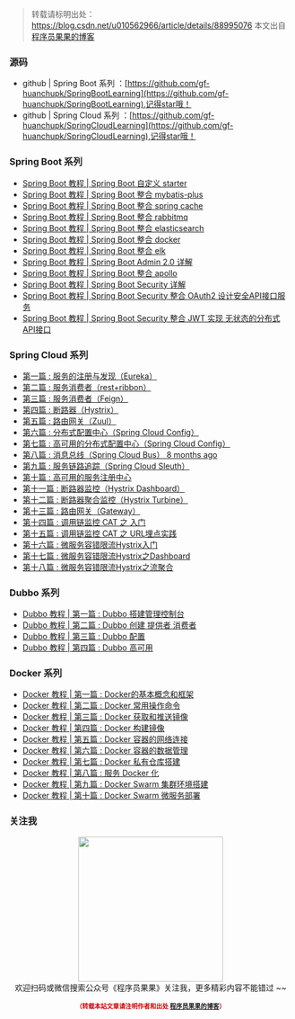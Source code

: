 
>转载请标明出处： 
> https://blog.csdn.net/u010562966/article/details/88995076
> 本文出自[程序员果果的博客](https://blog.csdn.net/u010562966)
> 

### 源码
- github | Spring Boot 系列 ：[https://github.com/gf-huanchupk/SpringBootLearning](https://github.com/gf-huanchupk/SpringBootLearning),记得star哦！
- github | Spring Cloud 系列 ：[https://github.com/gf-huanchupk/SpringCloudLearning](https://github.com/gf-huanchupk/SpringCloudLearning),记得star哦！


### Spring Boot 系列

- [Spring Boot 教程 | Spring Boot 自定义 starter](https://mp.weixin.qq.com/s/F_1j-ng49QNlbj04Q9bqFQ)
- [Spring Boot 教程 | Spring Boot 整合 mybatis-plus](https://mp.weixin.qq.com/s/ITZIPCttey-iYCyhIa8uSw)
- [Spring Boot 教程 | Spring Boot 整合 spring cache](https://mp.weixin.qq.com/s/nqozEsvl5ZMaREMv2gZKlQ)
- [Spring Boot 教程 | Spring Boot 整合 rabbitmq](https://mp.weixin.qq.com/s/ZhP8zF3GyiIm0fPiTDLWxA)
- [Spring Boot 教程 | Spring Boot 整合 elasticsearch](https://mp.weixin.qq.com/s/f9eE7jsPNWAr1gQ0iF-kDw)
- [Spring Boot 教程 | Spring Boot 整合 docker](https://mp.weixin.qq.com/s/IWDpC9i8P3ZDFDYTsKARag)
- [Spring Boot 教程 | Spring Boot 整合 elk](https://mp.weixin.qq.com/s/k6UUCD-Rn96po2dw6maSxQ)
- [Spring Boot 教程 | Spring Boot Admin 2.0 详解](https://mp.weixin.qq.com/s/JSJH32N_bCzaWjZTubUDTA)
- [Spring Boot 教程 | Spring Boot 整合 apollo](https://mp.weixin.qq.com/s/8UR13rTY2elAGedfFC8EiQ)
- [Spring Boot 教程 | Spring Boot Security 详解](https://mp.weixin.qq.com/s/bSWs_3wIavdhHayDtKHpUg)
- [Spring Boot 教程 | Spring Boot Security 整合 OAuth2 设计安全API接口服务](https://mp.weixin.qq.com/s/0PAUErDh0qmcR4SUsTn15Q)
- [Spring Boot 教程 | Spring Boot Security 整合 JWT 实现 无状态的分布式API接口](https://mp.weixin.qq.com/s/QO5L1-RCR-jmIuHlZIfkqQ)

### Spring Cloud 系列

- [第一篇 : 服务的注册与发现（Eureka）](https://mp.weixin.qq.com/s/Ahg6Z5PL9UAhaKSQjUOg3g)
- [第二篇 : 服务消费者（rest+ribbon）](https://mp.weixin.qq.com/s/LanJnx04KaAuSkeomaE5Uw)
- [第三篇 : 服务消费者（Feign）](https://mp.weixin.qq.com/s/2_OxTx1_6PfQx3z7baxocw)
- [第四篇 : 断路器（Hystrix）](https://mp.weixin.qq.com/s/XhjHZ9fD2s34Eb665O6npQ)
- [第五篇 : 路由网关（Zuul）](https://mp.weixin.qq.com/s/GYu_BRxuhmGl7dQnlnsEmQ)
- [第六篇 : 分布式配置中心（Spring Cloud Config）](https://mp.weixin.qq.com/s/Pbcc3B3vzrMUKgbpijrJFQ)
- [第七篇 : 高可用的分布式配置中心（Spring Cloud Config）](https://mp.weixin.qq.com/s/yj0snlPFobakq3akc_FJGw)
- [第八篇 : 消息总线（Spring Cloud Bus）	8 months ago](https://mp.weixin.qq.com/s/a2NLClc56BXJxrIiCXODUw)
- [第九篇 : 服务链路追踪（Spring Cloud Sleuth）](https://mp.weixin.qq.com/s/a2NLClc56BXJxrIiCXODUw)
- [第十篇 : 高可用的服务注册中心](https://mp.weixin.qq.com/s/A75d2Ec5-IwoGxbJEWj41w)
- [第十一篇 : 断路器监控（Hystrix Dashboard）](https://mp.weixin.qq.com/s/Sv7agttPg2R1kyXMvxI-Gw)
- [第十二篇 : 断路器聚合监控（Hystrix Turbine）](https://mp.weixin.qq.com/s/KyAdC-k_r9ldyozKmnyK3Q)
- [第十三篇 : 路由网关（Gateway）](https://mp.weixin.qq.com/s/2twx-aCEM2GXluDUIubGZg)
- [第十四篇 : 调用链监控 CAT 之 入门](https://mp.weixin.qq.com/s/G15cw9yXpq4cOFB2C29JYw)
- [第十五篇 : 调用链监控 CAT 之 URL埋点实践](https://mp.weixin.qq.com/s/0tLjjlUtKTyOlH-5elj0Xw)
- [第十六篇 : 微服务容错限流Hystrix入门](https://mp.weixin.qq.com/s/G15cw9yXpq4cOFB2C29JYw)
- [第十七篇 : 微服务容错限流Hystrix之Dashboard](https://mp.weixin.qq.com/s/Nmqu2ul4aRT6iXecxrmt9A)
- [第十八篇 : 微服务容错限流Hystrix之流聚合](https://mp.weixin.qq.com/s/2RNK2XkjTvd1sUM7oR-Jfw)

### Dubbo 系列

- [Dubbo 教程 | 第一篇 : Dubbo 搭建管理控制台](https://mp.weixin.qq.com/s/UYcmklod_2RLrx-ACHPyVw)
- [Dubbo 教程 | 第二篇 : Dubbo 创建 提供者 消费者](https://mp.weixin.qq.com/s/2CRFwbc45oh5Nqd7eREAAg)
- [Dubbo 教程 | 第三篇 : Dubbo 配置](https://mp.weixin.qq.com/s/Dld2DYSbSXmIQxFVE31RNQ)
- [Dubbo 教程 | 第四篇 : Dubbo 高可用](https://mp.weixin.qq.com/s/f0vsJ8jcF24ji5UNlCq1zQ)

### Docker 系列

- [Docker 教程 | 第一篇 : Docker的基本概念和框架](https://mp.weixin.qq.com/s/8VM-c_UkxYcVw2Itiapw4w)
- [Docker 教程 | 第二篇 : Docker 常用操作命令](https://mp.weixin.qq.com/s/S9VkzSJx_JOY8zDiC_nuEg)
- [Docker 教程 | 第三篇 : Docker 获取和推送镜像](https://mp.weixin.qq.com/s/jN-8YgxDcAvwoiZ_BJQUKQ)
- [Docker 教程 | 第四篇 : Docker 构建镜像](https://mp.weixin.qq.com/s/foVeANf0imgU4hfOempp3A)
- [Docker 教程 | 第五篇 : Docker 容器的网络连接](https://mp.weixin.qq.com/s/DzF-ZwaY4QtlgM32I5wybg)
- [Docker 教程 | 第六篇 : Docker 容器的数据管理](https://mp.weixin.qq.com/s/qg8eXHobNxzfPAaHB3U9cw)
- [Docker 教程 | 第七篇 : Docker 私有仓库搭建](https://mp.weixin.qq.com/s/tBh6kT4I5XniCoFEcn7W9A)
- [Docker 教程 | 第八篇 : 服务 Docker 化](https://mp.weixin.qq.com/s/E_gJFbRaWOE-mnVR1lsYfQ)
- [Docker 教程 | 第九篇 : Docker Swarm 集群环境搭建](https://mp.weixin.qq.com/s/RSNL-V4jLE8YVMSWZlJ_Vw)
- [Docker 教程 | 第十篇 : Docker Swarm 微服务部署](https://mp.weixin.qq.com/s/nWpbqAheuTh45dWsgszieA)

### 关注我

<div>
    <p align="center">
        <img src="https://img-blog.csdnimg.cn/20181219135239593.jpg" width="258" height="258"/>
        <br>
        欢迎扫码或微信搜索公众号《程序员果果》关注我，更多精彩内容不能错过 ~~
    </p>
    <p align="center" style="margin-top: 15px; font-size: 11px;color: #cc0000;">
        <strong>（转载本站文章请注明作者和出处 <a href="https://blog.csdn.net/u010562966">程序员果果的博客</a>）</strong>
    </p>
</div>
